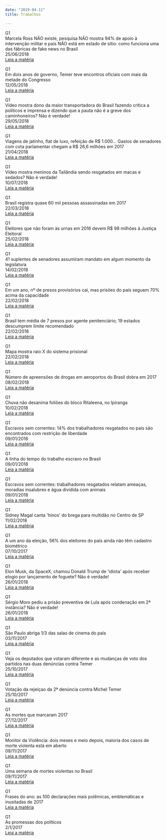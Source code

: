 ```yaml
---
date: "2019-04-11"
title: Trabalhos

---
```

G1     
Marcela Ross NÃO existe, pesquisa NÃO mostra 94% de apoio à intervenção militar e país NÃO está em estado de sítio: como funciona uma das fábricas de fake news no Brasil   
25/06/2018   
[Leia a matéria](https://g1.globo.com/politica/noticia/marcela-ross-nao-existe-pesquisa-nao-mostra-94-de-apoio-a-intervencao-militar-e-pais-nao-esta-em-estado-de-sitio-como-funciona-uma-das-fabricas-de-fake-news-no-brasil.ghtml)

G1    
Em dois anos de governo, Temer teve encontros oficiais com mais da metade do Congresso    
12/05/2018   
[Leia a matéria](https://g1.globo.com/politica/noticia/em-dois-anos-de-governo-temer-teve-encontros-oficiais-com-mais-da-metade-do-congresso.ghtml)

G1   
Vídeo mostra dono da maior transportadora do Brasil fazendo crítica a políticos e imprensa e dizendo que a pauta não é a greve dos caminhoneiros? Não é verdade!    
29/05/2018   
[Leia a matéria](https://g1.globo.com/e-ou-nao-e/noticia/video-mostra-dono-da-maior-transportadora-do-brasil-fazendo-critica-a-politicos-e-imprensa-e-dizendo-que-a-pauta-nao-e-a-greve-dos-caminhoneiros-nao-e-verdade.ghtml)

G1   
Viagens de jatinho, flat de luxo, refeição de R$ 1.000… Gastos de senadores com cota parlamentar chegam a R$ 26,6 milhões em 2017   
21/04/2018   
[Leia a matéria](https://g1.globo.com/politica/noticia/viagens-de-jatinho-flat-de-luxo-refeicao-de-r-1000-gastos-de-senadores-com-cota-parlamentar-chegam-a-r-266-milhoes-em-2017.ghtml)   

G1   
Vídeo mostra meninos da Tailândia sendo resgatados em macas e sedados? Não é verdade!   
10/07/2018   
[Leia a matéria]("https://g1.globo.com/e-ou-nao-e/noticia/video-mostra-meninos-da-tailandia-sendo-resgatados-em-maca-e-sedados-nao-e-verdade.ghtml")   

G1   
Brasil registra quase 60 mil pessoas assassinadas em 2017   
22/03/2018   
[Leia a matéria]("https://g1.globo.com/monitor-da-violencia/noticia/brasil-registra-quase-60-mil-pessoas-assassinadas-em-2017.ghtml")    

G1    
Eleitores que não foram às urnas em 2016 devem R$ 98 milhões à Justiça Eleitoral    
25/02/2018    
[Leia a matéria]("https://g1.globo.com/politica/eleicoes/2018/noticia/eleitores-que-nao-foram-as-urnas-em-2016-devem-r-98-milhoes-a-justica-eleitoral.ghtml")    

G1    
41 suplentes de senadores assumiram mandato em algum momento da legislatura    
14/02/2018    
[Leia a matéria]("https://g1.globo.com/politica/noticia/41-suplentes-de-senadores-assumiram-mandato-em-algum-momento-da-legislatura.ghtml")    

G1    
Em um ano, nº de presos provisórios cai, mas prisões do país seguem 70% acima da capacidade    
22/02/2018    
[Leia a matéria]("https://g1.globo.com/monitor-da-violencia/noticia/em-um-ano-n-de-presos-provisorios-cai-mas-prisoes-do-pais-seguem-70-acima-da-capacidade.ghtml")    

G1    
Brasil tem média de 7 presos por agente penitenciário; 19 estados descumprem limite recomendado    
22/02/2018    
[Leia a matéria]("https://g1.globo.com/monitor-da-violencia/noticia/brasil-tem-media-de-7-presos-por-agente-penitenciario-19-estados-descumprem-limite-recomendado.ghtml")    

G1    
Mapa mostra raio X do sistema prisional    
22/02/2018    
[Leia a matéria]("http://especiais.g1.globo.com/monitor-da-violencia/2018/raio-x-do-sistema-prisional/")    

G1    
Número de apreensões de drogas em aeroportos do Brasil dobra em 2017    
08/02/2018    
[Leia a matéria]("https://g1.globo.com/sp/sao-paulo/noticia/numero-de-apreensoes-de-drogas-em-aeroportos-do-brasil-dobra-em-2017.ghtml")    

G1    
Chuva não desanima foliões do bloco Ritaleena, no Ipiranga    
10/02/2018    
[Leia a matéria]("https://g1.globo.com/carnaval/2018/noticia/chuva-nao-desanima-folioes-do-bloco-ritaleena-no-ipiranga.ghtml")    

G1    
Escravos sem correntes: 14% dos trabalhadores resgatados no país são encontrados com restrição de liberdade    
09/01/2018    
[Leia a matéria]("https://g1.globo.com/economia/noticia/escravos-sem-correntes-14-dos-trabalhadores-resgatados-no-pais-sao-encontrados-com-restricao-de-liberdade.ghtml")    

G1    
A linha do tempo do trabalho escravo no Brasil    
09/01/2018    
[Leia a matéria]("http://especiais.g1.globo.com/economia/2018/escravos-sem-correntes-a-linha-do-tempo-do-trabalho-escravo-no-brasil/")    

G1    
Escravos sem correntes: trabalhadores resgatados relatam ameaças, moradias insalubres e água dividida com animais    
09/01/2018    
[Leia a matéria]("https://g1.globo.com/economia/noticia/escravos-sem-correntes-trabalhadores-resgatados-relatam-ameacas-moradias-insalubres-e-agua-dividida-com-animais.ghtml")    

G1    
Sidney Magal canta 'hinos' do brega para multidão no Centro de SP    
11/02/2018    
[Leia a matéria]("https://g1.globo.com/sp/sao-paulo/carnaval/2018/noticia/sidney-magal-canta-hinos-do-brega-para-multidao-no-centro-de-sp.ghtml")    

G1    
A um ano da eleição, 56% dos eleitores do país ainda não têm cadastro biométrico    
07/10/2017    
[Leia a matéria]("https://g1.globo.com/politica/noticia/a-um-ano-da-eleicao-56-dos-eleitores-do-pais-ainda-nao-tem-cadastro-biometrico.ghtml")    

G1    
Elon Musk, da SpaceX, chamou Donald Trump de 'idiota' após receber elogio por lançamento de foguete? Não é verdade!    
26/01/2018    
[Leia a matéria]("https://g1.globo.com/e-ou-nao-e/noticia/elon-musk-da-spacex-chamou-donald-trump-de-idiota-apos-receber-elogio-por-lancamento-de-foguete-nao-e-verdade.ghtml")    

G1    
Sérgio Moro pediu a prisão preventiva de Lula após condenação em 2ª instância? Não é verdade!    
26/01/2018    
[Leia a matéria]("https://g1.globo.com/e-ou-nao-e/noticia/sergio-moro-pediu-a-prisao-preventiva-de-lula-apos-condenacao-em-2-instancia-nao-e-verdade.ghtml")    

G1    
São Paulo abriga 1/3 das salas de cinema do país    
03/11/2017    
[Leia a matéria]("https://g1.globo.com/pop-arte/cinema/noticia/sao-paulo-abriga-13-das-salas-de-cinema-do-pais.ghtml")    

G1    
Veja os deputados que votaram diferente e as mudanças de voto dos partidos nas duas denúncias contra Temer    
25/10/2017    
[Leia a matéria]("https://g1.globo.com/politica/noticia/veja-os-deputados-que-votaram-diferente-e-as-mudancas-de-voto-dos-partidos-nas-duas-denuncias-contra-temer.ghtml")    

G1    
Votação da rejeiçao da 2ª denúncia contra Michel Temer    
25/10/2017    
[Leia a matéria]("http://especiais.g1.globo.com/politica/2017/votacao-da-segunda-denuncia-contra-temer-na-camara/")    

G1    
As mortes que marcaram 2017    
27/12/2017    
[Leia a matéria]("http://especiais.g1.globo.com/retrospectiva-g1/2017/as-mortes-do-ano/")    

G1    
Monitor da Violência: dois meses e meio depois, maioria dos casos de morte violenta está em aberto    
09/11/2017    
[Leia a matéria]("https://g1.globo.com/monitor-da-violencia/noticia/monitor-da-violencia-dois-meses-e-meio-depois-maioria-dos-casos-de-morte-violenta-esta-em-aberto.ghtml")    

G1              
Uma semana de mortes violentas no Brasil    
09/11/2017    
[Leia a matéria]("http://especiais.g1.globo.com/monitor-da-violencia/2017/uma-semana-de-mortes-violentas-no-brasil/")    

G1    
Frases do ano: as 100 declarações mais polêmicas, emblemáticas e inusitadas de 2017    
[Leia a matéria]("http://especiais.g1.globo.com/retrospectiva-g1/2017/frases-do-ano/")    

G1    
As promessas dos políticos    
2/1/2017    
[Leia a matéria]("http://especiais.g1.globo.com/politica/2015/as-promessas-dos-politicos/")    
